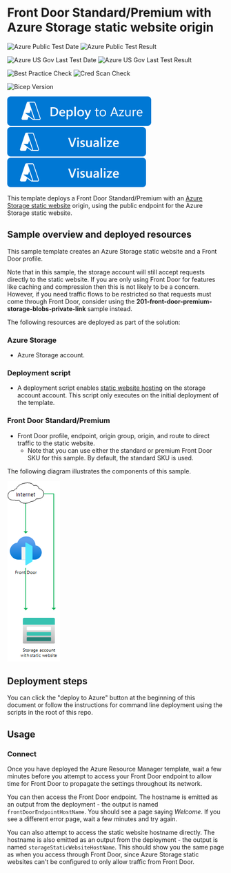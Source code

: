 # Front Door Standard/Premium with Azure Storage static website origin

![Azure Public Test Date](https://azurequickstartsservice.blob.core.windows.net/badges/quickstarts/microsoft.cdn/front-door-standard-premium-storage-static-website/PublicLastTestDate.svg)
![Azure Public Test Result](https://azurequickstartsservice.blob.core.windows.net/badges/quickstarts/microsoft.cdn/front-door-standard-premium-storage-static-website/PublicDeployment.svg)

![Azure US Gov Last Test Date](https://azurequickstartsservice.blob.core.windows.net/badges/quickstarts/microsoft.cdn/front-door-standard-premium-storage-static-website/FairfaxLastTestDate.svg)
![Azure US Gov Last Test Result](https://azurequickstartsservice.blob.core.windows.net/badges/quickstarts/microsoft.cdn/front-door-standard-premium-storage-static-website/FairfaxDeployment.svg)

![Best Practice Check](https://azurequickstartsservice.blob.core.windows.net/badges/quickstarts/microsoft.cdn/front-door-standard-premium-storage-static-website/BestPracticeResult.svg)
![Cred Scan Check](https://azurequickstartsservice.blob.core.windows.net/badges/quickstarts/microsoft.cdn/front-door-standard-premium-storage-static-website/CredScanResult.svg)

![Bicep Version](https://azurequickstartsservice.blob.core.windows.net/badges/quickstarts/microsoft.cdn/front-door-standard-premium-storage-static-website/BicepVersion.svg)

[![Deploy To Azure](https://raw.githubusercontent.com/Azure/azure-quickstart-templates/master/1-CONTRIBUTION-GUIDE/images/deploytoazure.svg?sanitize=true)](https://portal.azure.com/#create/Microsoft.Template/uri/https%3A%2F%2Fraw.githubusercontent.com%2FAzure%2Fazure-quickstart-templates%2Fmaster%2Fquickstarts%2Fmicrosoft.cdn%2Ffront-door-standard-premium-storage-static-website%2Fazuredeploy.json)  [![Visualize](https://raw.githubusercontent.com/Azure/azure-quickstart-templates/master/1-CONTRIBUTION-GUIDE/images/visualizebutton.svg?sanitize=true)](http://armviz.io/#/?load=https%3A%2F%2Fraw.githubusercontent.com%2FAzure%2Fazure-quickstart-templates%2Fmaster%2Fquickstarts%2Fmicrosoft.cdn%2Ffront-door-standard-premium-storage-static-website%2Fazuredeploy.json)
[![Visualize](https://raw.githubusercontent.com/Azure/azure-quickstart-templates/master/1-CONTRIBUTION-GUIDE/images/visualizebutton.svg?sanitize=true)](http://armviz.io/#/?load=https%3A%2F%2Fraw.githubusercontent.com%2FAzure%2Fazure-quickstart-templates%2Fmaster%2Fquickstarts%2Fmicrosoft.cdn%2Ffront-door-standard-premium-storage-static-website%2Fazuredeploy.json)

This template deploys a Front Door Standard/Premium with an [Azure Storage static website](https://docs.microsoft.com/azure/storage/blobs/storage-blob-static-website) origin, using the public endpoint for the Azure Storage static website.

## Sample overview and deployed resources

This sample template creates an Azure Storage static website and a Front Door profile.

Note that in this sample, the storage account will still accept requests directly to the static website. If you are only using Front Door for features like caching and compression then this is not likely to be a concern. However, if you need traffic flows to be restricted so that requests must come through Front Door, consider using the **201-front-door-premium-storage-blobs-private-link** sample instead.

The following resources are deployed as part of the solution:

### Azure Storage
- Azure Storage account.

### Deployment script
- A deployment script enables [static website hosting](https://docs.microsoft.com/azure/storage/blobs/storage-blob-static-website) on the storage account account. This script only executes on the initial deployment of the template.

### Front Door Standard/Premium
- Front Door profile, endpoint, origin group, origin, and route to direct traffic to the static website.
  - Note that you can use either the standard or premium Front Door SKU for this sample. By default, the standard SKU is used.

The following diagram illustrates the components of this sample.

![Architecture diagram showing traffic flowing through Front Door, and allowed to also directly access the storage static website directly.](images/diagram.png)

## Deployment steps

You can click the "deploy to Azure" button at the beginning of this document or follow the instructions for command line deployment using the scripts in the root of this repo.

## Usage

### Connect

Once you have deployed the Azure Resource Manager template, wait a few minutes before you attempt to access your Front Door endpoint to allow time for Front Door to propagate the settings throughout its network.

You can then access the Front Door endpoint. The hostname is emitted as an output from the deployment - the output is named `frontDoorEndpointHostName`. You should see a page saying _Welcome_. If you see a different error page, wait a few minutes and try again.

You can also attempt to access the static website hostname directly. The hostname is also emitted as an output from the deployment - the output is named `storageStaticWebsiteHostName`. This should show you the same page as when you access through Front Door, since Azure Storage static websites can't be configured to only allow traffic from Front Door.

